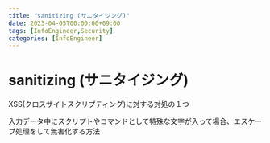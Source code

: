 ```yaml
---
title: "sanitizing (サニタイジング)"
date: 2023-04-05T00:00:00+09:00
tags: [InfoEngineer,Security]
categories: [InfoEngineer]
---
```

# sanitizing (サニタイジング)

XSS(クロスサイトスクリプティング)に対する対処の１つ

入力データ中にスクリプトやコマンドとして特殊な文字が入って場合、エスケープ処理をして無害化する方法